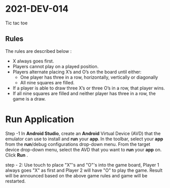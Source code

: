 # 2021-DEV-014
Tic tac toe



## Rules

The rules are described below :

-   X always goes first.
-   Players cannot play on a played position.
-   Players alternate placing X’s and O’s on the board until either:
    -   One player has three in a row, horizontally, vertically or diagonally
    -   All nine squares are filled.
-   If a player is able to draw three X’s or three O’s in a row, that player wins.
-   If all nine squares are filled and neither player has three in a row, the game is a draw.


# Run Application
Step -1  In **Android Studio**, create an **Android** Virtual Device (AVD) that the emulator can use to install and **run** your **app**. In the toolbar, select your **app** from the **run**/debug configurations drop-down menu. From the target device drop-down menu, select the AVD that you want to **run** your **app** on. Click **Run**
.

step - 2: Use touch to place "X"'s and "O"'s into the game board, Player 1 always goes "X" as first and Player 2 will have "O" to play the game. Result will be announced based on the above game rules and game will be restarted.
